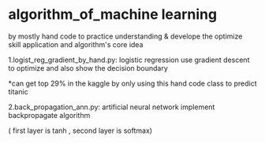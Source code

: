 # algorithm_of_machine learning


by mostly hand code to practice understanding & develope the optimize skill application and algorithm's core idea

1.logist_reg_gradient_by_hand.py: logistic regression use gradient descent to optimize and also show the decision boundary

*can get top 29% in the kaggle by only using this hand code class to predict titanic 


2.back_propagation_ann.py: artificial neural network implement backpropagate algorithm 

( first layer is tanh , second layer is softmax)
